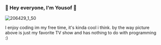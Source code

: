 ### 🤠 Hey everyone, I'm Yousof 👋

![206429_1_50](https://user-images.githubusercontent.com/93007857/201488100-1f989142-e476-44b8-a02e-83f2e9974a8a.jpg)

I enjoy coding im my free time, it's kinda cool i think. by the way picture above is just my favorite TV show and has nothing to do with programming :)
